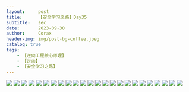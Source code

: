 ```yaml
---
layout:     post
title:      【安全学习之路】Day35
subtitle:   sec
date:       2023-09-30
author:     Corax
header-img: img/post-bg-coffee.jpeg
catalog: true
tags:
    - 【逆向工程核心原理】
    - 【逆向】
    - 【安全学习之路】
---
```




![](https://typora-1321221957.cos.ap-shanghai.myqcloud.com/image1/202311021108710.png)
![](https://typora-1321221957.cos.ap-shanghai.myqcloud.com/image1/202311021108711.png)
![](https://typora-1321221957.cos.ap-shanghai.myqcloud.com/image1/202311021108712.png)
![](https://typora-1321221957.cos.ap-shanghai.myqcloud.com/image1/202311021108713.png)
![](https://typora-1321221957.cos.ap-shanghai.myqcloud.com/image1/202311021108714.png)
![](https://typora-1321221957.cos.ap-shanghai.myqcloud.com/image1/202311021108715.png)
![](https://typora-1321221957.cos.ap-shanghai.myqcloud.com/image1/202311021108716.png)
![](https://typora-1321221957.cos.ap-shanghai.myqcloud.com/image1/202311021108717.png)
![](https://typora-1321221957.cos.ap-shanghai.myqcloud.com/image1/202311021108718.png)
![](https://typora-1321221957.cos.ap-shanghai.myqcloud.com/image1/202311021108719.png)
![](https://typora-1321221957.cos.ap-shanghai.myqcloud.com/image1/202311021108720.png)
![](https://typora-1321221957.cos.ap-shanghai.myqcloud.com/image1/202311021108721.png)
![](https://typora-1321221957.cos.ap-shanghai.myqcloud.com/image1/202311021108722.png)
![](https://typora-1321221957.cos.ap-shanghai.myqcloud.com/image1/202311021108723.png)
![](https://typora-1321221957.cos.ap-shanghai.myqcloud.com/image1/202311021108724.png)
![](https://typora-1321221957.cos.ap-shanghai.myqcloud.com/image1/202311021108725.png)
![](https://typora-1321221957.cos.ap-shanghai.myqcloud.com/image1/202311021108726.png)
![](https://typora-1321221957.cos.ap-shanghai.myqcloud.com/image1/202311021108727.png)
![](https://typora-1321221957.cos.ap-shanghai.myqcloud.com/image1/202311021108728.png)
![](https://typora-1321221957.cos.ap-shanghai.myqcloud.com/image1/202311021108729.png)
![](https://typora-1321221957.cos.ap-shanghai.myqcloud.com/image1/202311021108731.png)
![](https://typora-1321221957.cos.ap-shanghai.myqcloud.com/image1/202311021108732.png)
![](https://typora-1321221957.cos.ap-shanghai.myqcloud.com/image1/202311021108733.png)
![](https://typora-1321221957.cos.ap-shanghai.myqcloud.com/image1/202311021108734.png)
